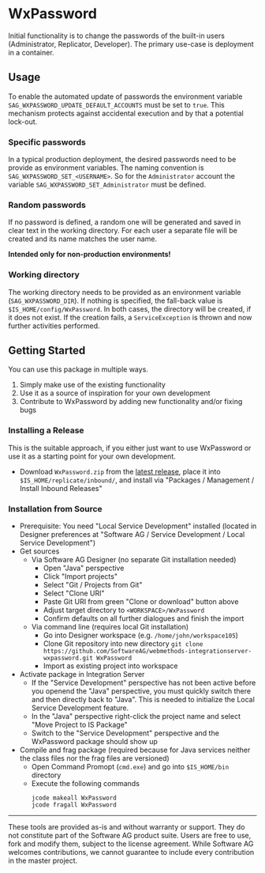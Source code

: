 # WxPassword

Initial functionality is to change the passwords of the built-in users 
(Administrator, Replicator, Developer). The primary use-case is deployment 
in a container.

## Usage

To enable the automated update of passwords the environment variable
`SAG_WXPASSWORD_UPDATE_DEFAULT_ACCOUNTS` must be set to `true`.
This mechanism protects against accidental execution and by that
a potential lock-out.


### Specific passwords

In a typical production deployment, the desired passwords need to
be provide as environment variables. The naming convention is
`SAG_WXPASSWORD_SET_<USERNAME>`. So for the `Administrator` account 
the variable `SAG_WXPASSWORD_SET_Administrator` must be defined.

### Random passwords

If no password is defined, a random one will be generated and saved in 
clear text in the working directory. For each user a separate file will 
be created and its name matches the user name.

**Intended only for
non-production environments!**

### Working directory

The working directory needs to be provided as an environment variable
(`SAG_WXPASSWORD_DIR`). If nothing is specified, the fall-back value
is `$IS_HOME/config/WxPassword`. In both cases, the directory will
be created, if it does not exist. If the creation fails, a
`ServiceException` is thrown and now further activities performed.

## Getting Started

You can use this package in multiple ways.

1. Simply make use of the existing functionality
1. Use it as a source of inspiration for your own development
1. Contribute to WxPassword by adding new functionality and/or fixing bugs

### Installing a Release

This is the suitable approach, if you either just want to use WxPassword or use it as a starting point for
your own development.

* Download `WxPassword.zip` from the [latest release](https://github.com/SoftwareAG/webmethods-integrationserver-wxpassword/releases), place it into `$IS_HOME/replicate/inbound/`, and install via "Packages / Management / Install Inbound Releases"
  
### Installation from Source

- Prerequisite: You need "Local Service Development" installed (located in Designer preferences at  "Software AG / Service Development / Local Service Development")
- Get sources
  - Via Software AG Designer (no separate Git installation needed)
    - Open "Java" perspective
	- Click "Import projects"
	- Select "Git / Projects from Git"
	- Select "Clone URI"
	- Paste Git URI from green "Clone or download" button above
	- Adjust target directory to `<WORKSPACE>/WxPassword`
	- Confirm defaults on all further dialogues and finish the import
  - Via command line (requires local Git installation)
    - Go into Designer workspace (e.g. `/home/john/workspace105`)
    - Clone Git repository into new directory `git clone https://github.com/SoftwareAG/webmethods-integrationserver-wxpassword.git WxPassword`
	- Import as existing project into workspace
- Activate package in Integration Server
	- If the "Service Development" perspective has not been active before you openend the "Java" perspective, you must quickly switch there and then directly back to "Java". This is needed to initialize the Local Service Development feature.
	- In the "Java" perspective right-click the project name and select "Move Project to IS Package"
	- Switch to the "Service Development" perspective and the WxPassword package should show up
- Compile and frag package (required because for Java services neither the class files nor the frag files are versioned)
  - Open Command Promopt (`cmd.exe`) and go into `$IS_HOME/bin`	directory
  - Execute the following commands
    ```
    jcode makeall WxPassword
    jcode fragall WxPassword
    ```


------------------------------

These tools are provided as-is and without warranty or support. They do not constitute part of the Software AG product suite. Users are free to use, fork and modify them, subject to the license agreement. While Software AG welcomes contributions, we cannot guarantee to include every contribution in the master project.
